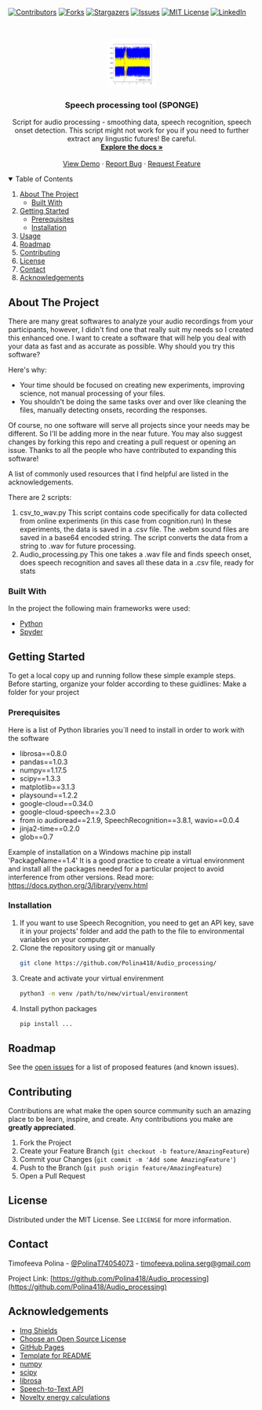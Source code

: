 <!-- PROJECT SHIELDS -->
<!--
*** I'm using markdown "reference style" links for readability.
*** Reference links are enclosed in brackets [ ] instead of parentheses ( ).
*** See the bottom of this document for the declaration of the reference variables
*** for contributors-url, forks-url, etc. This is an optional, concise syntax you may use.
*** https://www.markdownguide.org/basic-syntax/#reference-style-links
-->
[![Contributors][contributors-shield]][contributors-url]
[![Forks][forks-shield]][forks-url]
[![Stargazers][stars-shield]][stars-url]
[![Issues][issues-shield]][issues-url]
[![MIT License][license-shield]][license-url]
[![LinkedIn][linkedin-shield]][linkedin-url]


<!-- PROJECT LOGO -->
<br />
<p align="center">
  <a href="https://github.com/Polina418/Audio_processing">
    <img src="/logo2.png" alt="Logo" width="100" height="100">
  </a>

  <h3 align="center">Speech processing tool (SPONGE)</h3>

  <p align="center">
    Script for audio processing - smoothing data, speech recognition, speech onset detection.
    This script might not work for you if you need to further extract any lingustic futures! Be careful.
    <br />
    <a href="https://github.com/Polina418/Audio_processing"><strong>Explore the docs »</strong></a>
    <br />
    <br />
    <a href="https://github.com/Polina418/Audio_processing">View Demo</a>
    ·
    <a href="https://github.com/Polina418/Audio_processing/issues">Report Bug</a>
    ·
    <a href="https://github.com/Polina418/Audio_processing/issues">Request Feature</a>
  </p>
</p>



<!-- TABLE OF CONTENTS -->
<details open="open">
  <summary>Table of Contents</summary>
  <ol>
    <li>
      <a href="#about-the-project">About The Project</a>
      <ul>
        <li><a href="#built-with">Built With</a></li>
      </ul>
    </li>
    <li>
      <a href="#getting-started">Getting Started</a>
      <ul>
        <li><a href="#prerequisites">Prerequisites</a></li>
        <li><a href="#installation">Installation</a></li>
      </ul>
    </li>
    <li><a href="#usage">Usage</a></li>
    <li><a href="#roadmap">Roadmap</a></li>
    <li><a href="#contributing">Contributing</a></li>
    <li><a href="#license">License</a></li>
    <li><a href="#contact">Contact</a></li>
    <li><a href="#acknowledgements">Acknowledgements</a></li>
  </ol>
</details>



<!-- ABOUT THE PROJECT -->
## About The Project

There are many great softwares to analyze your audio recordings from your participants, however, I didn't find one that really suit my needs so I created this enhanced one. I want to create a software that will help you deal with your data as fast and as accurate as possible. Why should you try this software?

Here's why:
* Your time should be focused on creating new experiments, improving science, not manual processing of your files. 
* You shouldn't be doing the same tasks over and over like cleaning the files, manually detecting onsets, recording the responses.

Of course, no one software will serve all projects since your needs may be different. So I'll be adding more in the near future. You may also suggest changes by forking this repo and creating a pull request or opening an issue. Thanks to all the people who have contributed to expanding this software!

A list of commonly used resources that I find helpful are listed in the acknowledgements.

There are 2 scripts:
 1) csv_to_wav.py
    This script contains code specifically for data collected from online experiments (in this case from cognition.run)
    In these experiments, the data is saved in a .csv file. The .webm sound files are saved in a base64 encoded string. 
    The script converts the data from a string to .wav for future processing.
 3) Audio_processing.py
    This one takes a .wav file and finds speech onset, does speech recognition and saves all these data in a .csv file, ready for stats

### Built With

In the project the following main frameworks were used:
* [Python](https://https://www.python.org/)
* [Spyder](https://www.spyder-ide.org/)


<!-- GETTING STARTED -->
## Getting Started

To get a local copy up and running follow these simple example steps.
Before starting, organize your folder according to these guidlines:
Make a folder for your project

### Prerequisites
Here is a list of Python libraries you´ll need to install in order to work with the software
- librosa==0.8.0
- pandas==1.0.3
- numpy==1.17.5
- scipy==1.3.3
- matplotlib==3.1.3
- playsound==1.2.2
- google-cloud==0.34.0
- google-cloud-speech==2.3.0
- from io audioread==2.1.9, SpeechRecognition==3.8.1, wavio==0.0.4
- jinja2-time==0.2.0
- glob==0.7

Example of installation on a Windows machine pip install 'PackageName==1.4'
It is a good practice to create a virtual environment and install all the packages needed for a particular project to avoid interference from other versions. Read more: https://docs.python.org/3/library/venv.html

### Installation

1. If you want to use Speech Recognition, you need to get an API key, save it in your projects' folder and add the path to the file to environmental variables on your computer.
2. Clone the repository using git or manually
   ```sh
   git clone https://github.com/Polina418/Audio_processing/
   ```
3. Create and activate your virtual envirenment 
   ```sh
   python3 -m venv /path/to/new/virtual/environment
   ```
4. Install python packages
   ```sh
   pip install ...
   ```


<!-- ROADMAP -->
## Roadmap

See the [open issues](https://github.com/Polina418/Audio_processing/issues) for a list of proposed features (and known issues).

<!-- CONTRIBUTING -->
## Contributing

Contributions are what make the open source community such an amazing place to be learn, inspire, and create. Any contributions you make are **greatly appreciated**.

1. Fork the Project
2. Create your Feature Branch (`git checkout -b feature/AmazingFeature`)
3. Commit your Changes (`git commit -m 'Add some AmazingFeature'`)
4. Push to the Branch (`git push origin feature/AmazingFeature`)
5. Open a Pull Request


<!-- LICENSE -->
## License

Distributed under the MIT License. See `LICENSE` for more information.



<!-- CONTACT -->
## Contact

Timofeeva Polina - [@PolinaT74054073](https://twitter.com/PolinaT74054073) - timofeeva.polina.serg@gmail.com

Project Link: [https://github.com/Polina418/Audio_processing](https://github.com/Polina418/Audio_processing)



<!-- ACKNOWLEDGEMENTS -->
## Acknowledgements
* [Img Shields](https://shields.io)
* [Choose an Open Source License](https://choosealicense.com)
* [GitHub Pages](https://pages.github.com)
* [Template for README](https://github.com/othneildrew/Best-README-Template)
* [numpy](https://numpy.org/)
* [scipy](https://www.scipy.org/)
* [librosa](https://librosa.org/doc/latest/index.html)
* [Speech-to-Text API](https://cloud.google.com/speech-to-text)
* [Novelty energy calculations](https://www.audiolabs-erlangen.de/resources/MIR/FMP/C6/C6S1_NoveltyEnergy.html)



<!-- MARKDOWN LINKS & IMAGES -->
<!-- https://www.markdownguide.org/basic-syntax/#reference-style-links -->
[contributors-shield]: https://img.shields.io/github/contributors/Polina418/Audio_processing.svg?style=for-the-badge
[contributors-url]: https://github.com/Polina418/Audio_processing/graphs/contributors
[forks-shield]: https://img.shields.io/github/forks/Polina418/Audio_processing.svg?style=for-the-badge
[forks-url]: https://github.com/Polina418/Audio_processing/network/members
[stars-shield]: https://img.shields.io/github/stars/Polina418/Audio_processing.svg?style=for-the-badge
[stars-url]: https://github.com/Polina418/Audio_processing/stargazers
[issues-shield]: https://img.shields.io/github/issues/Polina418/Audio_processing.svg?style=for-the-badge
[issues-url]: https://github.com/Polina418/Audio_processing/issues
[license-shield]: https://img.shields.io/github/license/Polina418/Audio_processing.svg?style=for-the-badge
[license-url]: https://github.com/Polina418/Audio_processing/blob/main/LICENSE.txt
[linkedin-shield]: https://img.shields.io/badge/-LinkedIn-black.svg?style=for-the-badge&logo=linkedin&colorB=555
[linkedin-url]: https://www.linkedin.com/in/polina-timofeeva-70b996177
